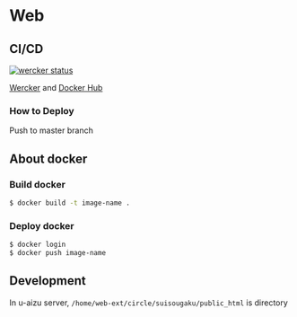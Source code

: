 # Web

## CI/CD
[![wercker status](https://app.wercker.com/status/a386b6de7bd42d67565fc6a8c3bd284c/m/master "wercker status")](https://app.wercker.com/project/byKey/a386b6de7bd42d67565fc6a8c3bd284c)

[Wercker](https://app.wercker.com/uoawe/web) and [Docker Hub](https://hub.docker.com/r/uoawe/web)

### How to Deploy
Push to master branch

## About docker

### Build docker
```sh
$ docker build -t image-name .
```

### Deploy docker
```sh
$ docker login
$ docker push image-name
```

## Development
In u-aizu server,
`/home/web-ext/circle/suisougaku/public_html` is directory
